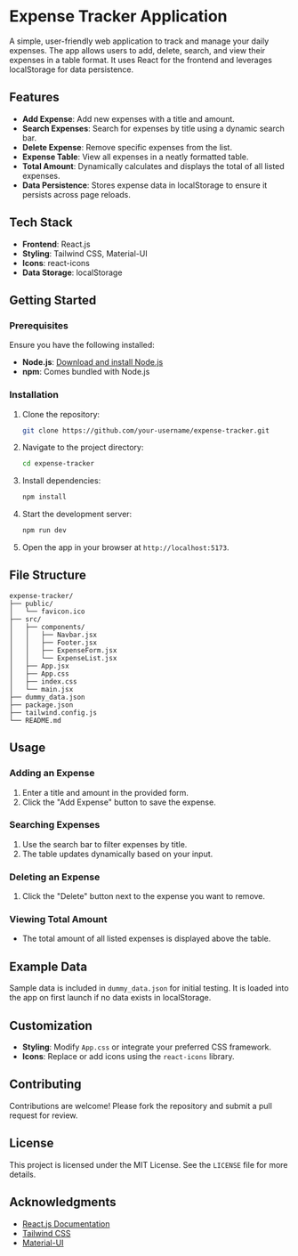 # Expense Tracker Application

A simple, user-friendly web application to track and manage your daily expenses. The app allows users to add, delete, search, and view their expenses in a table format. It uses React for the frontend and leverages localStorage for data persistence.

## Features

- **Add Expense**: Add new expenses with a title and amount.
- **Search Expenses**: Search for expenses by title using a dynamic search bar.
- **Delete Expense**: Remove specific expenses from the list.
- **Expense Table**: View all expenses in a neatly formatted table.
- **Total Amount**: Dynamically calculates and displays the total of all listed expenses.
- **Data Persistence**: Stores expense data in localStorage to ensure it persists across page reloads.

## Tech Stack

- **Frontend**: React.js
- **Styling**: Tailwind CSS, Material-UI
- **Icons**: react-icons
- **Data Storage**: localStorage

## Getting Started

### Prerequisites

Ensure you have the following installed:

- **Node.js**: [Download and install Node.js](https://nodejs.org/)
- **npm**: Comes bundled with Node.js

### Installation

1. Clone the repository:

   ```bash
   git clone https://github.com/your-username/expense-tracker.git
   ```

2. Navigate to the project directory:

   ```bash
   cd expense-tracker
   ```

3. Install dependencies:

   ```bash
   npm install
   ```

4. Start the development server:

   ```bash
   npm run dev
   ```

5. Open the app in your browser at `http://localhost:5173`.

## File Structure

```
expense-tracker/
├── public/
│   └── favicon.ico
├── src/
│   ├── components/
│   │   ├── Navbar.jsx
│   │   ├── Footer.jsx
│   │   ├── ExpenseForm.jsx
│   │   └── ExpenseList.jsx
│   ├── App.jsx
│   ├── App.css
│   ├── index.css
│   └── main.jsx
├── dummy_data.json
├── package.json
├── tailwind.config.js
└── README.md
```

## Usage

### Adding an Expense

1. Enter a title and amount in the provided form.
2. Click the "Add Expense" button to save the expense.

### Searching Expenses

1. Use the search bar to filter expenses by title.
2. The table updates dynamically based on your input.

### Deleting an Expense

1. Click the "Delete" button next to the expense you want to remove.

### Viewing Total Amount

- The total amount of all listed expenses is displayed above the table.

## Example Data

Sample data is included in `dummy_data.json` for initial testing. It is loaded into the app on first launch if no data exists in localStorage.

## Customization

- **Styling**: Modify `App.css` or integrate your preferred CSS framework.
- **Icons**: Replace or add icons using the `react-icons` library.

## Contributing

Contributions are welcome! Please fork the repository and submit a pull request for review.

## License

This project is licensed under the MIT License. See the `LICENSE` file for more details.

## Acknowledgments

- [React.js Documentation](https://reactjs.org/docs/getting-started.html)
- [Tailwind CSS](https://tailwindcss.com/)
- [Material-UI](https://mui.com/)
